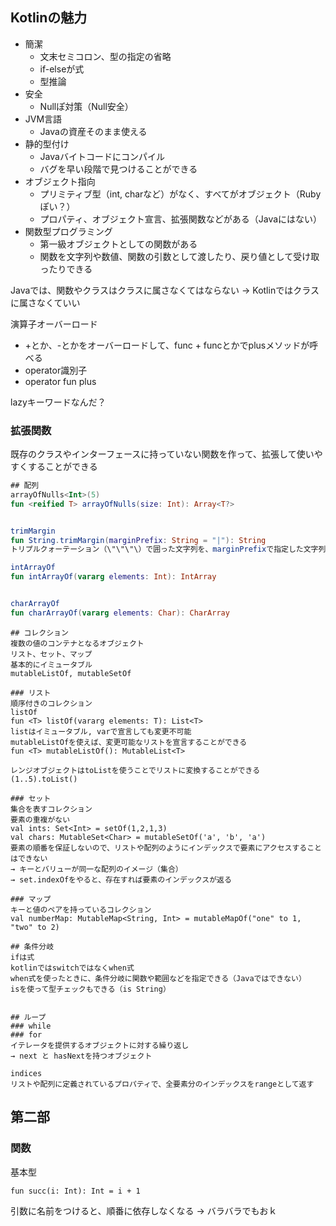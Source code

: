 ## Kotlinの魅力
* 簡潔
    * 文末セミコロン、型の指定の省略
    * if-elseが式
    * 型推論
* 安全
    * Nullぽ対策（Null安全）
* JVM言語
    * Javaの資産そのまま使える
* 静的型付け
    * Javaバイトコードにコンパイル
    * バグを早い段階で見つけることができる
* オブジェクト指向
    * プリミティブ型（int, charなど）がなく、すべてがオブジェクト（Rubyぽい？）
    * プロパティ、オブジェクト宣言、拡張関数などがある（Javaにはない）
* 関数型プログラミング
    * 第一級オブジェクトとしての関数がある
    * 関数を文字列や数値、関数の引数として渡したり、戻り値として受け取ったりできる

Javaでは、関数やクラスはクラスに属さなくてはならない
→ Kotlinではクラスに属さなくていい

演算子オーバーロード
* +とか、-とかをオーバーロードして、func + funcとかでplusメソッドが呼べる
* operator識別子
* operator fun plus

lazyキーワードなんだ？

### 拡張関数
既存のクラスやインターフェースに持っていない関数を作って、拡張して使いやすくすることができる


```kotlin
## 配列
arrayOfNulls<Int>(5)
fun <reified T> arrayOfNulls(size: Int): Array<T?>


trimMargin
fun String.trimMargin(marginPrefix: String = "|"): String
トリプルクォーテーション（\"\"\"\）で囲った文字列を、marginPrefixで指定した文字列（目印）以外を文字列として出力

intArrayOf
fun intArrayOf(vararg elements: Int): IntArray


charArrayOf
fun charArrayOf(vararg elements: Char): CharArray
```

```
## コレクション
複数の値のコンテナとなるオブジェクト
リスト、セット、マップ
基本的にイミュータブル
mutableListOf, mutableSetOf

### リスト
順序付きのコレクション
listOf
fun <T> listOf(vararg elements: T): List<T>
listはイミュータブル, varで宣言しても変更不可能
mutableListOfを使えば、変更可能なリストを宣言することができる
fun <T> mutableListOf(): MutableList<T>

レンジオブジェクトはtoListを使うことでリストに変換することができる
(1..5).toList()

### セット
集合を表すコレクション
要素の重複がない
val ints: Set<Int> = setOf(1,2,1,3)
val chars: MutableSet<Char> = mutableSetOf('a', 'b', 'a')
要素の順番を保証しないので、リストや配列のようにインデックスで要素にアクセスすることはできない
→ キーとバリューが同一な配列のイメージ（集合）
→ set.indexOfをやると、存在すれば要素のインデックスが返る

### マップ
キーと値のペアを持っているコレクション
val numberMap: MutableMap<String, Int> = mutableMapOf("one" to 1, "two" to 2)

## 条件分岐
ifは式
kotlinではswitchではなくwhen式
when式を使ったときに、条件分岐に関数や範囲などを指定できる（Javaではできない）
isを使って型チェックもできる（is String）


## ループ
### while
### for
イテレータを提供するオブジェクトに対する繰り返し
→ next と hasNextを持つオブジェクト

indices
リストや配列に定義されているプロパティで、全要素分のインデックスをrangeとして返す
```

## 第二部
### 関数

基本型
```
fun succ(i: Int): Int = i + 1
```

引数に名前をつけると、順番に依存しなくなる
→ バラバラでもおｋ
